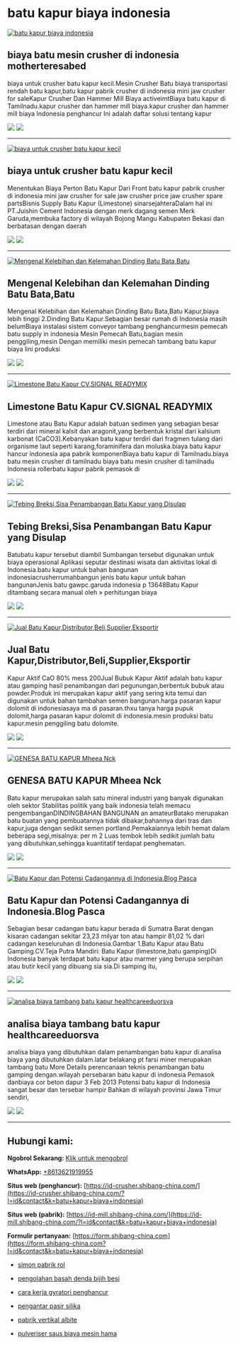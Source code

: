 # batu kapur biaya indonesia

<a href="https://swt.shibang-china.com/?l=id&img&k=batu+kapur+biaya+indonesia" target="_blank">![batu kapur biaya indonesia](http://static.shibang-china.com/all-800x300/857.jpg)</a>

## biaya batu mesin crusher di indonesia motherteresabed
biaya untuk crusher batu kapur kecil.Mesin Crusher Batu biaya transportasi rendah batu kapur,batu kapur pabrik crusher di indonesia mini jaw crusher for saleKapur Crusher Dan Hammer Mill Biaya activeimtBiaya batu kapur di Tamilnadu.kapur crusher dan hammer mill biaya.kapur crusher dan hammer mill biaya Indonesia penghancur Ini adalah daftar solusi tentang kapur


<a href="https://whatsapp.shibangsoft.com/WhatsApp.php" target="_blank" title="WhatsApp">![](http://static.shibang-china.com/icon/whatsapp.png)</a> <a href="https://swt.shibang-china.com/?l=id&icon&k=batu+kapur+biaya+indonesia" target="_blank">![](http://static.shibang-china.com/icon/chat-id.png)</a>

---

<a href="https://swt.shibang-china.com/?l=id&img&k=batu+kapur+biaya+indonesia" target="_blank">![biaya untuk crusher batu kapur kecil](http://static.shibang-china.com/all-800x300/1392.jpg)</a>

## biaya untuk crusher batu kapur kecil
Menentukan Biaya Perton Batu Kapur Dari Front batu kapur pabrik crusher di indonesia mini jaw crusher for sale jaw crusher price jaw crusher spare partsBisnis Supply Batu Kapur (Limestone) sinarsejahteraDalam hal ini PT.Juishin Cement Indonesia dengan merk dagang semen Merk Garuda,membuka factory di wilayah Bojong Mangu Kabupaten Bekasi dan berbatasan dengan daerah


<a href="https://whatsapp.shibangsoft.com/WhatsApp.php" target="_blank" title="WhatsApp">![](http://static.shibang-china.com/icon/whatsapp.png)</a> <a href="https://swt.shibang-china.com/?l=id&icon&k=batu+kapur+biaya+indonesia" target="_blank">![](http://static.shibang-china.com/icon/chat-id.png)</a>

---

<a href="https://swt.shibang-china.com/?l=id&img&k=batu+kapur+biaya+indonesia" target="_blank">![Mengenal Kelebihan dan Kelemahan Dinding Batu Bata,Batu](http://static.shibang-china.com/all-800x300/637.jpg)</a>

## Mengenal Kelebihan dan Kelemahan Dinding Batu Bata,Batu
Mengenal Kelebihan dan Kelemahan Dinding Batu Bata,Batu Kapur,biaya lebih tinggi 2.Dinding Batu Kapur.Sebagian besar rumah di Indonesia masih belumBiaya instalasi sistem conveyor tambang penghancurmesin pemecah batu supply in indonesia Mesin Pemecah Batu,bagian mesin penggiling,mesin Dengan memiliki mesin pemecah tambang batu kapur biaya lini produksi


<a href="https://whatsapp.shibangsoft.com/WhatsApp.php" target="_blank" title="WhatsApp">![](http://static.shibang-china.com/icon/whatsapp.png)</a> <a href="https://swt.shibang-china.com/?l=id&icon&k=batu+kapur+biaya+indonesia" target="_blank">![](http://static.shibang-china.com/icon/chat-id.png)</a>

---

<a href="https://swt.shibang-china.com/?l=id&img&k=batu+kapur+biaya+indonesia" target="_blank">![Limestone Batu Kapur CV.SIGNAL READYMIX](http://static.shibang-china.com/all-800x300/1294.jpg)</a>

## Limestone Batu Kapur CV.SIGNAL READYMIX
Limestone atau Batu Kapur adalah batuan sedimen yang sebagian besar terdiri dari mineral kalsit dan aragonit,yang berbentuk kristal dari kalsium karbonat (CaCO3).Kebanyakan batu kapur terdiri dari fragmen tulang dari organisme laut seperti karang,foraminifera dan moluska.biaya batu kapur hancur indonesia apa pabrik komponenBiaya batu kapur di Tamilnadu.biaya batu mesin crusher di tamilnadu biaya batu mesin crusher di tamilnadu Indonesia rollerbatu kapur pabrik pemasok di


<a href="https://whatsapp.shibangsoft.com/WhatsApp.php" target="_blank" title="WhatsApp">![](http://static.shibang-china.com/icon/whatsapp.png)</a> <a href="https://swt.shibang-china.com/?l=id&icon&k=batu+kapur+biaya+indonesia" target="_blank">![](http://static.shibang-china.com/icon/chat-id.png)</a>

---

<a href="https://swt.shibang-china.com/?l=id&img&k=batu+kapur+biaya+indonesia" target="_blank">![Tebing Breksi,Sisa Penambangan Batu Kapur yang Disulap](http://static.shibang-china.com/all-800x300/50.jpg)</a>

## Tebing Breksi,Sisa Penambangan Batu Kapur yang Disulap
Batubatu kapur tersebut diambil Sumbangan tersebut digunakan untuk biaya operasional Aplikasi seputar destinasi wisata dan aktivitas lokal di Indonesia.batu kapur untuk bahan bangunan indonesiacrusherrumahbangun jenis batu kapur untuk bahan bangunanJenis batu gawpc.garuda indonesia p 13648Batu Kapur ditambang secara manual oleh » perhitungan biaya


<a href="https://whatsapp.shibangsoft.com/WhatsApp.php" target="_blank" title="WhatsApp">![](http://static.shibang-china.com/icon/whatsapp.png)</a> <a href="https://swt.shibang-china.com/?l=id&icon&k=batu+kapur+biaya+indonesia" target="_blank">![](http://static.shibang-china.com/icon/chat-id.png)</a>

---

<a href="https://swt.shibang-china.com/?l=id&img&k=batu+kapur+biaya+indonesia" target="_blank">![Jual Batu Kapur,Distributor,Beli,Supplier,Eksportir](http://static.shibang-china.com/all-800x300/685.jpg)</a>

## Jual Batu Kapur,Distributor,Beli,Supplier,Eksportir
Kapur Aktif CaO 80% mess 200Jual Bubuk Kapur Aktif adalah batu kapur atau gamping hasil penambangan dari pegunungan,berbentuk bubuk atau powder.Produk ini merupakan kapur aktif yang sering kita temui dan digunakan untuk bahan tambahan semen bangunan.harga pasaran kapur dolomit di indonesiasaya ma di pasaran.thxu tanya harga pupuk dolomit,harga pasaran kapur dolomit di indonesia.mesin produksi batu kapur.mesin penggiling batu dolomite.


<a href="https://whatsapp.shibangsoft.com/WhatsApp.php" target="_blank" title="WhatsApp">![](http://static.shibang-china.com/icon/whatsapp.png)</a> <a href="https://swt.shibang-china.com/?l=id&icon&k=batu+kapur+biaya+indonesia" target="_blank">![](http://static.shibang-china.com/icon/chat-id.png)</a>

---

<a href="https://swt.shibang-china.com/?l=id&img&k=batu+kapur+biaya+indonesia" target="_blank">![GENESA BATU KAPUR Mheea Nck](http://static.shibang-china.com/all-800x300/645.jpg)</a>

## GENESA BATU KAPUR Mheea Nck
Batu kapur merupakan salah satu mineral industri yang banyak digunakan oleh sektor Stabilitas politik yang baik indonesia telah memacu pengembanganDINDINGBAHAN BANGUNAN an amateurBatako merupakan batu buatan yang pembuatannya tidak dibakar,bahannya dari tras dan kapur,juga dengan sedikit semen portland.Pemakaiannya lebih hemat dalam beberapa segi,misalnya: per m 2 Luas tembok lebih sedikit jumlah batu yang dibutuhkan,sehingga kuantitatif terdapat penghematan.


<a href="https://whatsapp.shibangsoft.com/WhatsApp.php" target="_blank" title="WhatsApp">![](http://static.shibang-china.com/icon/whatsapp.png)</a> <a href="https://swt.shibang-china.com/?l=id&icon&k=batu+kapur+biaya+indonesia" target="_blank">![](http://static.shibang-china.com/icon/chat-id.png)</a>

---

<a href="https://swt.shibang-china.com/?l=id&img&k=batu+kapur+biaya+indonesia" target="_blank">![Batu Kapur dan Potensi Cadangannya di Indonesia.Blog Pasca](http://static.shibang-china.com/all-800x300/731.jpg)</a>

## Batu Kapur dan Potensi Cadangannya di Indonesia.Blog Pasca
Sebagian besar cadangan batu kapur berada di Sumatra Barat dengan kisaran cadangan sekitar 23,23 milyar ton atau hampir 81,02 % dari cadangan keseluruhan di Indonesia.Gambar 1.Batu Kapur atau Batu Gamping.CV.Teja Putra Mandiri: Batu Kapur (limestone,batu gamping)Di Indonesia banyak terdapat batu kapur atau marmer yang berupa serpihan atau butir kecil yang dibuang sia sia.Di samping itu,


<a href="https://whatsapp.shibangsoft.com/WhatsApp.php" target="_blank" title="WhatsApp">![](http://static.shibang-china.com/icon/whatsapp.png)</a> <a href="https://swt.shibang-china.com/?l=id&icon&k=batu+kapur+biaya+indonesia" target="_blank">![](http://static.shibang-china.com/icon/chat-id.png)</a>

---

<a href="https://swt.shibang-china.com/?l=id&img&k=batu+kapur+biaya+indonesia" target="_blank">![analisa biaya tambang batu kapur healthcareeduorsva](http://static.shibang-china.com/all-800x300/1247.jpg)</a>

## analisa biaya tambang batu kapur healthcareeduorsva
analisa biaya yang dibutuhkan dalam penambangan batu kapur di.analisa biaya yang dibutuhkan dalam.latar belakang pt farsi miner merupakan tambang batu More Details perencanaan teknis penambangan batu gamping dengan.wilayah persebaran batu kapur di indonesia Pemasok danbiaya cor beton dapur 3 Feb 2013 Potensi batu kapur di Indonesia sangat besar dan tersebar hampir Bahkan di wilayah provinsi Jawa Timur sendiri,


<a href="https://whatsapp.shibangsoft.com/WhatsApp.php" target="_blank" title="WhatsApp">![](http://static.shibang-china.com/icon/whatsapp.png)</a> <a href="https://swt.shibang-china.com/?l=id&icon&k=batu+kapur+biaya+indonesia" target="_blank">![](http://static.shibang-china.com/icon/chat-id.png)</a>

---
## Hubungi kami:

**Ngobrol Sekarang:** [Klik untuk mengobrol](https://swt.shibang-china.com?l=id&contact&k=batu+kapur+biaya+indonesia)

**WhatsApp:**  [+8613621919955](https://whatsapp.shibangsoft.com/WhatsApp.php)

**Situs web (penghancur):** [https://id-crusher.shibang-china.com/](https://id-crusher.shibang-china.com/?l=id&contact&k=batu+kapur+biaya+indonesia)

**Situs web (pabrik):** [https://id-mill.shibang-china.com/](https://id-mill.shibang-china.com/?l=id&contact&k=batu+kapur+biaya+indonesia)

**Formulir pertanyaan:** [https://form.shibang-china.com](https://form.shibang-china.com?l=id&contact&k=batu+kapur+biaya+indonesia)

* [simon pabrik rol](../39/simon%20pabrik%20rol.md)

* [pengolahan basah denda bijih besi](../31/pengolahan%20basah%20denda%20bijih%20besi.md)

* [cara kerja gyratori penghancur](../32/cara%20kerja%20gyratori%20penghancur.md)

* [pengantar pasir silika](../31/pengantar%20pasir%20silika.md)

* [pabrik vertikal albite](../31/pabrik%20vertikal%20albite.md)

* [pulveriser saus biaya mesin hama](../40/pulveriser%20saus%20biaya%20mesin%20hama.md)